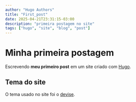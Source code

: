 ```yaml
---
author: "Hugo Authors"
title: "First_post"
date: 2025-04-21T23:31:15-03:00
description: "primeira postagem no site"
tags: ["hugo", "site", "blog", "post"]
---
```


# Minha primeira postagem

Escrevendo **meu primeiro post** em um site criado com [Hugo](https://gohugo.io/).

## Tema do site

O tema usado no site foi o [devise](https://themes.gohugo.io/themes/devise/).
